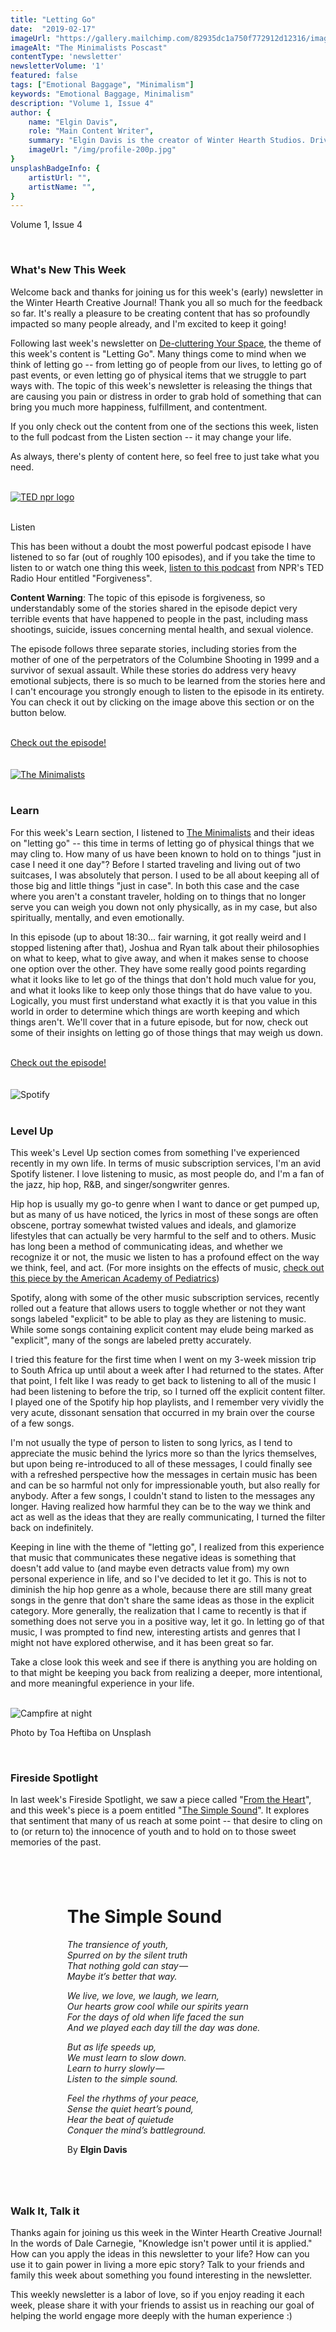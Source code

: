 ```yaml
---
title: "Letting Go"
date:  "2019-02-17"
imageUrl: "https://gallery.mailchimp.com/82935dc1a750f772912d12316/images/2b7d3f04-dbb5-4fbf-9f24-2ddb28a782d5.jpg"
imageAlt: "The Minimalists Poscast"
contentType: 'newsletter'
newsletterVolume: '1'
featured: false
tags: ["Emotional Baggage", "Minimalism"]
keywords: "Emotional Baggage, Minimalism"
description: "Volume 1, Issue 4"
author: {
    name: "Elgin Davis",
    role: "Main Content Writer",
    summary: "Elgin Davis is the creator of Winter Hearth Studios. Driven by a passionate spirit and boundless curiosity, Davis' work seeks to explore the depths of humanity and what it might look like to live a hyper-meaningful existence here on earth.",
    imageUrl: "/img/profile-200p.jpg" 
}
unsplashBadgeInfo: {
    artistUrl: "",
    artistName: "",
}
---
```

Volume 1, Issue 4

<br>

### What's New This Week
Welcome back and thanks for joining us for this week's (early) newsletter in the Winter Hearth Creative Journal! Thank you all so much for the feedback so far. It's really a pleasure to be creating content that has so profoundly impacted so many people already, and I'm excited to keep it going!

Following last week's newsletter on [De-cluttering Your Space](/newsletters/volume-1/cluttered-space/), the theme of this week's content is "Letting Go". Many things come to mind when we think of letting go -- from letting go of people from our lives, to letting go of past events, or even letting go of physical items that we struggle to part ways with. The topic of this week's newsletter is releasing the things that are causing you pain or distress in order to grab hold of something that can bring you much more happiness, fulfillment, and contentment.

If you only check out the content from one of the sections this week, listen to the full podcast from the Listen section -- it may change your life.

As always, there's plenty of content here, so feel free to just take what you need.
 

<br>

<div class='text-center pt-20 pb-20'>
    <a rel='noopener noreferrer' target='_blank' href='https://www.npr.org/podcasts/510298/ted-radio-hour#res686332510'>
        <img src='https://gallery.mailchimp.com/82935dc1a750f772912d12316/images/0185a1b2-3704-49f3-90cd-177f8224db19.jpg' alt='TED npr logo'>
    </a>
</div>
<br>

Listen
 
This has been without a doubt the most powerful podcast episode I have listened to so far (out of roughly 100 episodes), and if you take the time to listen to or watch one thing this week, [listen to this podcast](https://www.npr.org/podcasts/510298/ted-radio-hour#res686332510) from NPR's TED Radio Hour entitled "Forgiveness".

**Content Warning**: The topic of this episode is forgiveness, so understandably some of the stories shared in the episode depict very terrible events that have happened to people in the past, including mass shootings, suicide, issues concerning mental health, and sexual violence.

The episode follows three separate stories, including stories from the mother of one of the perpetrators of the Columbine Shooting in 1999 and a survivor of sexual assault. While these stories do address very heavy emotional subjects, there is so much to be learned from the stories here and I can't encourage you strongly enough to listen to the episode in its entirety. You can check it out by clicking on the image above this section or on the button below.

<br>
<div class='text-center pt-20 pb-20'>
    <a rel='noopener noreferrer' class='primary-btn' href='https://www.npr.org/podcasts/510298/ted-radio-hour#res686332510'>Check out the episode!</a>
</div>
<br>

<br>
<div class='text-center pt-20 pb-20'>
    <a rel='noopener noreferrer' target='_blank' href='https://www.youtube.com/watch?v=KDUx-h0TFWU&feature=youtu.be'>
        <img src='https://gallery.mailchimp.com/82935dc1a750f772912d12316/images/2b7d3f04-dbb5-4fbf-9f24-2ddb28a782d5.jpg' alt='The Minimalists'/>
    </a>
</div>

<br>

### Learn
For this week's Learn section, I listened to [The Minimalists](https://www.theminimalists.com/) and their ideas on "letting go" -- this time in terms of letting go of physical things that we may cling to. How many of us have been known to hold on to things "just in case I need it one day"? Before I started traveling and living out of two suitcases, I was absolutely that person. I used to be all about keeping all of those big and little things "just in case". In both this case and the case where you aren't a constant traveler, holding on to things that no longer serve you can weigh you down not only physically, as in my case, but also spiritually, mentally, and even emotionally.

In this episode (up to about 18:30... fair warning, it got really weird and I stopped listening after that), Joshua and Ryan talk about their philosophies on what to keep, what to give away, and when it makes sense to choose one option over the other. They have some really good points regarding what it looks like to let go of the things that don't hold much value for you, and what it looks like to keep only those things that do have value to you. Logically, you must first understand what exactly it is that you value in this world in order to determine which things are worth keeping and which things aren't. We'll cover that in a future episode, but for now, check out some of their insights on letting go of those things that may weigh us down.

<br>
<div class='text-center pt-20 pb-20'>
    <a rel='noopener noreferrer' class='primary-btn' href='https://www.youtube.com/watch?v=KDUx-h0TFWU&feature=youtu.be'>Check out the episode!</a>
</div>
<br>

<br>

<div class='text-center pt-20 pb-20'>
    <img src='https://gallery.mailchimp.com/82935dc1a750f772912d12316/images/0d749718-ff7b-4ffb-a29f-75c904f7a41f.jpeg' alt='Spotify'/>
</div>

<br>

### Level Up
 
This week's Level Up section comes from something I've experienced recently in my own life. In terms of music subscription services, I'm an avid Spotify listener. I love listening to music, as most people do, and I'm a fan of the jazz, hip hop, R&B, and singer/songwriter genres.

Hip hop is usually my go-to genre when I want to dance or get pumped up, but as many of us have noticed, the lyrics in most of these songs are often obscene, portray somewhat twisted values and ideals, and glamorize lifestyles that can actually be very harmful to the self and to others. Music has long been a method of communicating ideas, and whether we recognize it or not, the music we listen to has a profound effect on the way we think, feel, and act.
(For more insights on the effects of music, [check out this piece by the American Academy of Pediatrics](http://pediatrics.aappublications.org/content/124/5/1488))

Spotify, along with some of the other music subscription services, recently rolled out a feature that allows users to toggle whether or not they want songs labeled "explicit" to be able to play as they are listening to music. While some songs containing explicit content may elude being marked as "explicit", many of the songs are labeled pretty accurately. 

I tried this feature for the first time when I went on my 3-week mission trip to South Africa up until about a week after I had returned to the states. After that point, I felt like I was ready to get back to listening to all of the music I had been listening to before the trip, so I turned off the explicit content filter. I played one of the Spotify hip hop playlists, and I remember very vividly the very acute, dissonant sensation that occurred in my brain over the course of a few songs.

I'm not usually the type of person to listen to song lyrics, as I tend to appreciate the music behind the lyrics more so than the lyrics themselves, but upon being re-introduced to all of these messages, I could finally see with a refreshed perspective how the messages in certain music has been and can be so harmful not only for impressionable youth, but also really for anybody. After a few songs, I couldn't stand to listen to the messages any longer. Having realized how harmful they can be to the way we think and act as well as the ideas that they are really communicating, I turned the filter back on indefinitely.

Keeping in line with the theme of "letting go", I realized from this experience that music that communicates these negative ideas is something that doesn't add value to (and maybe even detracts value from) my own personal experience in life, and so I've decided to let it go. This is not to diminish the hip hop genre as a whole, because there are still many great songs in the genre that don't share the same ideas as those in the explicit category. More generally, the realization that I came to recently is that if something does not serve you in a positive way, let it go. In letting go of that music, I was prompted to find new, interesting artists and genres that I might not have explored otherwise, and it has been great so far.

Take a close look this week and see if there is anything you are holding on to that might be keeping you back from realizing a deeper, more intentional, and more meaningful experience in your life.
 

<br>

<div class='text-center pt-20 pb-20'>
    <img src='https://gallery.mailchimp.com/82935dc1a750f772912d12316/images/44635994-05b0-4f93-9110-f4c83f8bf9d9.jpg' alt='Campfire at night'/>
    <p class="photo-credit"> 
        Photo by Toa Heftiba on Unsplash
    </p>
</div>
<br>

### Fireside Spotlight

In last week's Fireside Spotlight, we saw a piece called "[From the Heart](https://medium.com/@elgindavis9/from-the-heart-7a3f1e5f9784)", and this week's piece is a poem entitled "[The Simple Sound](https://medium.com/@elgindavis9/the-simple-sound-2045d4be0712)". It explores that sentiment that many of us reach at some point -- that desire to cling on to (or return to) the innocence of youth and to hold on to those sweet memories of the past.

<div style="text-align: center; padding: 8% 0;">
<div style="margin: 0 18%; text-align: left">
<h1>The Simple Sound</h1>
<em>
<p>The transience of youth,<br>
Spurred on by the silent truth<br>
That nothing gold can stay — <br>
Maybe it’s better that way.</p>

<p>We live, we love, we laugh, we learn,<br>
Our hearts grow cool while our spirits yearn<br>
For the days of old when life faced the sun<br>
And we played each day till the day was done.</p>

<p>But as life speeds up,<br>
We must learn to slow down.<br>
Learn to hurry slowly — <br>
Listen to the simple sound.</p>

<p>Feel the rhythms of your peace,<br>
Sense the quiet heart’s pound,<br>
Hear the beat of quietude<br>
Conquer the mind’s battleground.</p>
</em>
By <strong>Elgin Davis </strong>
</div>
</div>

<br>

### Walk It, Talk it

Thanks again for joining us this week in the Winter Hearth Creative Journal! In the words of Dale Carnegie, "Knowledge isn't power until it is applied." How can you apply the ideas in this newsletter to your life? How can you use it to gain power in living a more epic story? Talk to your friends and family this week about something you found interesting in the newsletter.


This weekly newsletter is a labor of love, so if you enjoy reading it each week, please share it with your friends to assist us in reaching our goal of helping the world engage more deeply with the human experience :)


